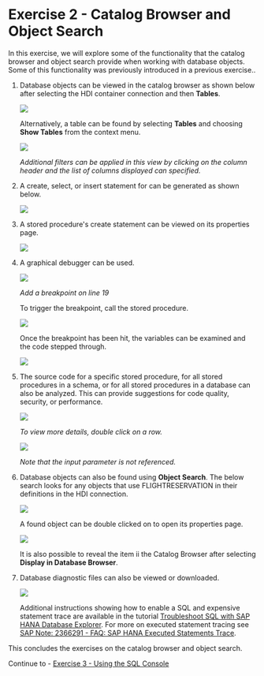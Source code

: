 # Exercise 2 - Catalog Browser and Object Search

In this exercise, we will explore some of the functionality that the catalog browser and object search provide when working with database objects.  Some of this functionality was previously introduced in a previous exercise..

1. Database objects can be viewed in the catalog browser as shown below after selecting the HDI container connection and then **Tables**.

    ![](images/tables.png)

    Alternatively, a table can be found by selecting **Tables** and choosing **Show Tables** from the context menu.
    
    ![](images/TablesInCatalogBrowser.png)

    *Additional filters can be applied in this view by clicking on the column header and the list of columns displayed can specified.*

2. A create, select, or insert statement for can be generated as shown below.

    ![](images/GenerateInsert.png)

3. A stored procedure's create statement can be viewed on its properties page.

    ![](images/StoredProcedureSource.png)

4. A graphical debugger can be used.

    ![](images/OpenForDebugging.png)

    *Add a breakpoint on line 19*

    To trigger the breakpoint, call the stored procedure.

    ![](images/CallStoredProcedure.png)

    Once the breakpoint has been hit, the variables can be examined and the code stepped through.

    ![](images/Debugging.png)

5. The source code for a specific stored procedure, for all stored procedures in a schema, or for all stored procedures in a database can also be analyzed.  This can provide suggestions for code quality, security, or performance.

    ![](images/AnalyzeSQLScriptCode.png)

    *To view more details, double click on a row.*

    ![](images/AnalyzeSQLScriptCode2.png)
    
    *Note that the input parameter is not referenced.*

6. Database objects can also be found using **Object Search**.  The below search looks for any objects that use FLIGHTRESERVATION in their definitions in the HDI connection. 

    ![](images/ObjectSearch.png)

    A found object can be double clicked on to open its properties page.

    ![](images/OpenInDatabaseBrowser.png)
    
    It is also possible to reveal the item ii the Catalog Browser after selecting **Display in Database Browser**.

7. Database diagnostic files can also be viewed or downloaded. 

    ![](images/DiagnosticFiles.png)

    Additional instructions showing how to enable a SQL and expensive statement trace are available in the tutorial [Troubleshoot SQL with SAP HANA Database Explorer](https://developers.sap.com/tutorials/hana-dbx-troubleshooting.html).  For more on executed statement tracing see [SAP Note: 2366291 - FAQ: SAP HANA Executed Statements Trace](https://launchpad.support.sap.com/#/notes/2366291).



This concludes the exercises on the catalog browser and object search.

Continue to - [Exercise 3 - Using the SQL Console](../ex3/README.md)